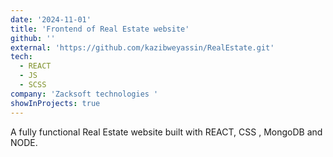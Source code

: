 ```yaml
---
date: '2024-11-01'
title: 'Frontend of Real Estate website'
github: ''
external: 'https://github.com/kazibweyassin/RealEstate.git'
tech:
  - REACT
  - JS
  - SCSS
company: 'Zacksoft technologies '
showInProjects: true
---
```


A fully functional Real Estate website built with REACT, CSS , MongoDB and NODE.
